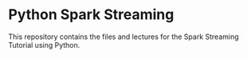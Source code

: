 # Python Spark Streaming

This repository contains the files and lectures for the Spark Streaming Tutorial using Python.